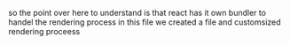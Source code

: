 so the point over here to understand is that react has it own bundler to handel the rendering process
in this file we created a file and customsized rendering proceess  

